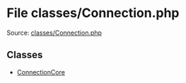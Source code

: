 File classes/Connection.php
=========

Source: [classes/Connection.php](https://github.com/PrestaShop/PrestaShop/blob/1.5.0.2/classes/Connection.php)


Classes
-------

* [ConnectionCore](class.ConnectionCore.md)

